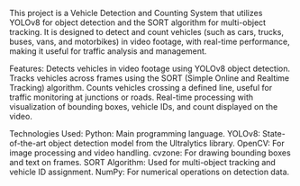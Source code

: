 This project is a Vehicle Detection and Counting System that utilizes YOLOv8 for object detection and the SORT algorithm for multi-object tracking. It is designed to detect and count vehicles (such as cars, trucks, buses, vans, and motorbikes) in video footage, with real-time performance, making it useful for traffic analysis and management.

Features:
Detects vehicles in video footage using YOLOv8 object detection.
Tracks vehicles across frames using the SORT (Simple Online and Realtime Tracking) algorithm.
Counts vehicles crossing a defined line, useful for traffic monitoring at junctions or roads.
Real-time processing with visualization of bounding boxes, vehicle IDs, and count displayed on the video.

Technologies Used:
Python: Main programming language.
YOLOv8: State-of-the-art object detection model from the Ultralytics library.
OpenCV: For image processing and video handling.
cvzone: For drawing bounding boxes and text on frames.
SORT Algorithm: Used for multi-object tracking and vehicle ID assignment.
NumPy: For numerical operations on detection data.
